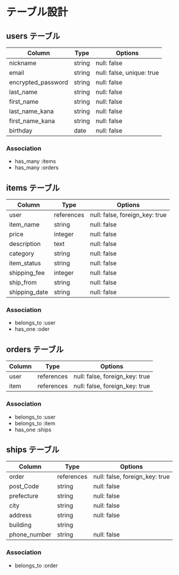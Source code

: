 # テーブル設計

## users テーブル

| Column             | Type   | Options                   |
| ------------------ | ------ | ------------------------- |
| nickname           | string | null: false               |
| email              | string | null: false, unique: true |
| encrypted_password | string | null: false               |
| last_name          | string | null: false               |
| first_name         | string | null: false               |
| last_name_kana     | string | null: false               |
| first_name_kana    | string | null: false               |
| birthday           | date   | null: false               |

### Association

- has_many :items
- has_many :orders

## items テーブル

| Column        | Type       | Options                        |
| ------------- | ---------- | ------------------------------ |
| user          | references | null: false, foreign_key: true |
| item_name     | string     | null: false                    |
| price         | integer    | null: false                    |
| description   | text       | null: false                    |
| category      | string     | null: false                    |
| item_status   | string     | null: false                    |
| shipping_fee  | integer    | null: false                    |
| ship_from     | string     | null: false                    |
| shipping_date | string     | null: false                    |

### Association

- belongs_to :user
- has_one :oder

## orders テーブル

| Column | Type       | Options                        |
| ------ | ---------- | ------------------------------ |
| user   | references | null: false, foreign_key: true |
| item   | references | null: false, foreign_key: true |

### Association

- belongs_to :user
- belongs_to :item
- has_one :ships

## ships テーブル

| Column       | Type       | Options                        |
| ------------ | ---------- | ------------------------------ |
| order        | references | null: false, foreign_key: true |
| post_Code    | string     | null: false                    |
| prefecture   | string     | null: false                    |
| city         | string     | null: false                    |
| address      | string     | null: false                    |
| building     | string     |                                |
| phone_number | string     | null: false                    |

### Association

- belongs_to :order
